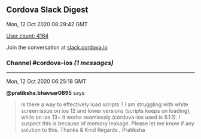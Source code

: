 ## Cordova Slack Digest
Mon, 12 Oct 2020 08:29:42 GMT

[User count: 4164](https://cordova.slack.com/)


Join the conversation at [slack.cordova.io](http://slack.cordova.io/)

### __Channel #cordova-ios__ _(1 messages)_
---

Mon, 12 Oct 2020 06:25:18 GMT

__@pratiksha.bhavsar0895__ says 
> Is there a way to effectively load scripts ? I am struggling with white screen issue on ios 12 and lower versions (scripts keeps on loading), while on ios 13+ it works seamlessly (cordova-ios used is 6.1.1). I suspect this is because of memory leakage. Please let me know if any solution to this. Thanks &amp; Kind Regards , Pratiksha
> 
